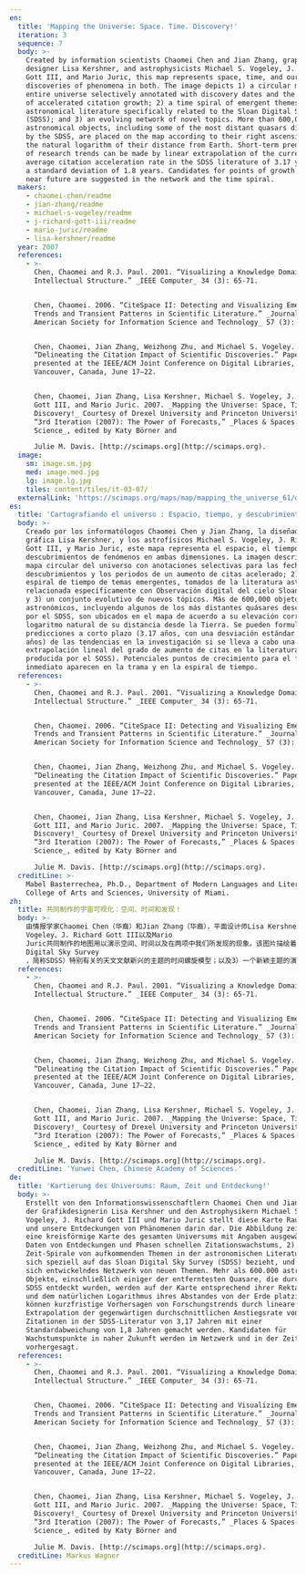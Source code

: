 ```yaml
---
en:
  title: 'Mapping the Universe: Space. Time. Discovery!'
  iteration: 3
  sequence: 7
  body: >-
    Created by information scientists Chaomei Chen and Jian Zhang, graphic
    designer Lisa Kershner, and astrophysicists Michael S. Vogeley, J. Richard
    Gott III, and Mario Juric, this map represents space, time, and our
    discoveries of phenomena in both. The image depicts 1) a circular map of the
    entire universe selectively annotated with discovery dates and the durations
    of accelerated citation growth; 2) a time spiral of emergent themes from
    astronomical literature specifically related to the Sloan Digital Sky Survey
    (SDSS); and 3) an evolving network of novel topics. More than 600,000
    astronomical objects, including some of the most distant quasars discovered
    by the SDSS, are placed on the map according to their right ascension and
    the natural logarithm of their distance from Earth. Short-term predictions
    of research trends can be made by linear extrapolation of the current
    average citation acceleration rate in the SDSS literature of 3.17 years with
    a standard deviation of 1.8 years. Candidates for points of growth in the
    near future are suggested in the network and the time spiral.
  makers:
    - chaomei-chen/readme
    - jian-zhang/readme
    - michael-s-vogeley/readme
    - j-richard-gott-iii/readme
    - mario-juric/readme
    - lisa-kershner/readme
  year: 2007
  references:
    - >-
      Chen, Chaomei and R.J. Paul. 2001. “Visualizing a Knowledge Domain’s
      Intellectual Structure.” _IEEE Computer_ 34 (3): 65-71.


      Chen, Chaomei. 2006. “CiteSpace II: Detecting and Visualizing Emerging
      Trends and Transient Patterns in Scientific Literature.” _Journal of the
      American Society for Information Science and Technology_ 57 (3): 359–377.


      Chen, Chaomei, Jian Zhang, Weizhong Zhu, and Michael S. Vogeley. 2007.
      “Delineating the Citation Impact of Scientific Discoveries.” Paper
      presented at the IEEE/ACM Joint Conference on Digital Libraries,
      Vancouver, Canada, June 17–22.


      Chen, Chaomei, Jian Zhang, Lisa Kershner, Michael S. Vogeley, J. Richard
      Gott III, and Mario Juric. 2007. _Mapping the Universe: Space, Time,
      Discovery!_ Courtesy of Drexel University and Princeton University. In
      “3rd Iteration (2007): The Power of Forecasts,” _Places & Spaces: Mapping
      Science_, edited by Katy Börner and  

      Julie M. Davis. [http://scimaps.org](http://scimaps.org).
  image:
    sm: image.sm.jpg
    med: image.med.jpg
    lg: image.lg.jpg
    tiles: content/tiles/it-03-07/
  externalLink: 'https://scimaps.org/maps/map/mapping_the_universe_61/detail'
es:
  title: 'Cartografiando el universo : Espacio, tiempo, y descubrimiento!'
  body: >-
    Creado por los informatólogos Chaomei Chen y Jian Zhang, la diseñadora
    gráfica Lisa Kershner, y los astrofísicos Michael S. Vogeley, J. Richard
    Gott III, y Mario Juric, este mapa representa el espacio, el tiempo, y los
    descubrimientos de fenómenos en ambas dimensiones. La imagen describe 1) un
    mapa circular del universo con anotaciones selectivas para las fechas de los
    descubrimientos y los periodos de un aumento de citas acelerado; 2) una
    espiral de tiempo de temas emergentes, tomados de la literatura astronómica
    relacionada específicamente con Observación digital del cielo Sloan (SDSS);
    y 3) un conjunto evolutivo de nuevos tópicos. Más de 600,000 objetos
    astronómicos, incluyendo algunos de los más distantes quásares descubiertos
    por el SDSS, son ubicados en el mapa de acuerdo a su elevación correcta y el
    logaritmo natural de su distancia desde la Tierra. Se pueden formular
    predicciones a corto plazo (3.17 años, con una desviación estándar de 1.8
    años) de las tendencias en la investigación si se lleva a cabo una
    extrapolación lineal del grado de aumento de citas en la literatura
    producida por el SOSS). Potenciales puntos de crecimiento para el futuro
    inmediato aparecen en la trama y en la espiral de tiempo.
  references:
    - >-
      Chen, Chaomei and R.J. Paul. 2001. “Visualizing a Knowledge Domain’s
      Intellectual Structure.” _IEEE Computer_ 34 (3): 65-71.


      Chen, Chaomei. 2006. “CiteSpace II: Detecting and Visualizing Emerging
      Trends and Transient Patterns in Scientific Literature.” _Journal of the
      American Society for Information Science and Technology_ 57 (3): 359–377.


      Chen, Chaomei, Jian Zhang, Weizhong Zhu, and Michael S. Vogeley. 2007.
      “Delineating the Citation Impact of Scientific Discoveries.” Paper
      presented at the IEEE/ACM Joint Conference on Digital Libraries,
      Vancouver, Canada, June 17–22.


      Chen, Chaomei, Jian Zhang, Lisa Kershner, Michael S. Vogeley, J. Richard
      Gott III, and Mario Juric. 2007. _Mapping the Universe: Space, Time,
      Discovery!_ Courtesy of Drexel University and Princeton University. In
      “3rd Iteration (2007): The Power of Forecasts,” _Places & Spaces: Mapping
      Science_, edited by Katy Börner and  

      Julie M. Davis. [http://scimaps.org](http://scimaps.org).
  creditLine: >-
    Mabel Basterrechea, Ph.D., Department of Modern Languages and Literatures,
    College of Arts and Sciences, University of Miami.
zh:
  title: 共同制作的宇宙可视化：空间、时间和发现！
  body: >-
    由情报学家Chaomei Chen（华裔）和Jian Zhang（华裔），平面设计师Lisa Kershner和天体物理学家Michael S.
    Vogeley、J. Richard Gott III以及Mario
    Juric共同制作的地图用以演示空间、时间以及在两项中我们所发现的现象。该图片描绘着：1）整个宇宙的环形地图选择性地对发现日期和加速引文增长的持续时间进行了注释；2）与斯隆巡天计划（Sloan
    Digital Sky Survey
    ，简称SDSS）特别有关的天文文献新兴的主题的时间螺旋模型；以及3）一个新颖主题的演化网络。超过600,000天体，其中包括一些由SDSS发现的最遥远的类星体，这些都可以根据它们与地球的距离的赤经数和自然函数在地图上找到。对照标准偏差为1.8年，按照SDSS文献的当前平均引文加速率为3.17年的线性趋势外推法可推测出研究趋势的短期预测。建议在网络和时间螺旋中对对象在不久将来的增长率进行研究。
  references:
    - >-
      Chen, Chaomei and R.J. Paul. 2001. “Visualizing a Knowledge Domain’s
      Intellectual Structure.” _IEEE Computer_ 34 (3): 65-71.


      Chen, Chaomei. 2006. “CiteSpace II: Detecting and Visualizing Emerging
      Trends and Transient Patterns in Scientific Literature.” _Journal of the
      American Society for Information Science and Technology_ 57 (3): 359–377.


      Chen, Chaomei, Jian Zhang, Weizhong Zhu, and Michael S. Vogeley. 2007.
      “Delineating the Citation Impact of Scientific Discoveries.” Paper
      presented at the IEEE/ACM Joint Conference on Digital Libraries,
      Vancouver, Canada, June 17–22.


      Chen, Chaomei, Jian Zhang, Lisa Kershner, Michael S. Vogeley, J. Richard
      Gott III, and Mario Juric. 2007. _Mapping the Universe: Space, Time,
      Discovery!_ Courtesy of Drexel University and Princeton University. In
      “3rd Iteration (2007): The Power of Forecasts,” _Places & Spaces: Mapping
      Science_, edited by Katy Börner and  

      Julie M. Davis. [http://scimaps.org](http://scimaps.org).
  creditLine: 'Yunwei Chen, Chinese Academy of Sciences.'
de:
  title: 'Kartierung des Universums: Raum, Zeit und Entdeckung!'
  body: >-
    Erstellt von den Informationswissenschaftlern Chaomei Chen und Jian Zhang,
    der Grafikdesignerin Lisa Kershner und den Astrophysikern Michael S.
    Vogeley, J. Richard Gott III und Mario Juric stellt diese Karte Raum, Zeit
    und unsere Entdeckungen von Phänomenen darin dar. Die Abbildung zeigt 1)
    eine kreisförmige Karte des gesamten Universums mit Angaben ausgewählter
    Daten von Entdeckungen und Phasen schnellen Zitationswachstums, 2) eine
    Zeit-Spirale von aufkommenden Themen in der astronomischen Literatur, die
    sich speziell auf das Sloan Digital Sky Survey (SDSS) bezieht, und 3) ein
    sich entwickelndes Netzwerk von neuen Themen. Mehr als 600.000 astronomische
    Objekte, einschließlich einiger der entferntesten Quasare, die durch das
    SDSS entdeckt wurden, werden auf der Karte entsprechend ihrer Rektaszension
    und dem natürlichen Logarithmus ihres Abstandes von der Erde platziert. Es
    können kurzfristige Vorhersagen von Forschungstrends durch lineare
    Extrapolation der gegenwärtigen durchschnittlichen Anstiegsrate von
    Zitationen in der SDSS-Literatur von 3,17 Jahren mit einer
    Standardabweichung von 1,8 Jahren gemacht werden. Kandidaten für
    Wachstumspunkte in naher Zukunft werden im Netzwerk und in der Zeitspirale
    vorhergesagt.
  references:
    - >-
      Chen, Chaomei and R.J. Paul. 2001. “Visualizing a Knowledge Domain’s
      Intellectual Structure.” _IEEE Computer_ 34 (3): 65-71.


      Chen, Chaomei. 2006. “CiteSpace II: Detecting and Visualizing Emerging
      Trends and Transient Patterns in Scientific Literature.” _Journal of the
      American Society for Information Science and Technology_ 57 (3): 359–377.


      Chen, Chaomei, Jian Zhang, Weizhong Zhu, and Michael S. Vogeley. 2007.
      “Delineating the Citation Impact of Scientific Discoveries.” Paper
      presented at the IEEE/ACM Joint Conference on Digital Libraries,
      Vancouver, Canada, June 17–22.


      Chen, Chaomei, Jian Zhang, Lisa Kershner, Michael S. Vogeley, J. Richard
      Gott III, and Mario Juric. 2007. _Mapping the Universe: Space, Time,
      Discovery!_ Courtesy of Drexel University and Princeton University. In
      “3rd Iteration (2007): The Power of Forecasts,” _Places & Spaces: Mapping
      Science_, edited by Katy Börner and  

      Julie M. Davis. [http://scimaps.org](http://scimaps.org).
  creditLine: Markus Wagner
---
```

